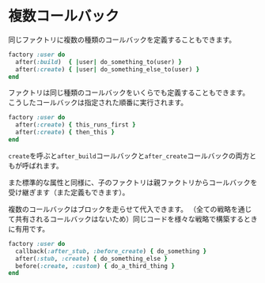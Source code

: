 # 複数コールバック

同じファクトリに複数の種類のコールバックを定義することもできます。

```ruby
factory :user do
  after(:build)  { |user| do_something_to(user) }
  after(:create) { |user| do_something_else_to(user) }
end
```

ファクトリは同じ種類のコールバックをいくらでも定義することもできます。
こうしたコールバックは指定された順番に実行されます。

```ruby
factory :user do
  after(:create) { this_runs_first }
  after(:create) { then_this }
end
```

`create`を呼ぶと`after_build`コールバックと`after_create`コールバックの両方ともが呼ばれます。

また標準的な属性と同様に、子のファクトリは親ファクトリからコールバックを受け継ぎます（また定義もできます）。

複数のコールバックはブロックを走らせて代入できます。
（全ての戦略を通じて共有されるコールバックはないため）同じコードを様々な戦略で構築するときに有用です。

```ruby
factory :user do
  callback(:after_stub, :before_create) { do_something }
  after(:stub, :create) { do_something_else }
  before(:create, :custom) { do_a_third_thing }
end
```
